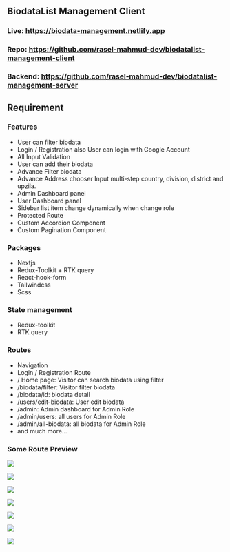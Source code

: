 ## BiodataList Management Client 



### Live: https://biodata-management.netlify.app
### Repo: https://github.com/rasel-mahmud-dev/biodatalist-management-client
### Backend: https://github.com/rasel-mahmud-dev/biodatalist-management-server

## Requirement 

### Features 
- User can filter biodata
- Login / Registration also User can login with Google Account
- All Input Validation
- User can add their biodata 
- Advance Filter biodata 
- Advance Address chooser Input multi-step country, division, district and upzila.
- Admin Dashboard panel 
- User Dashboard panel 
- Sidebar list item change dynamically when change role
- Protected Route
- Custom Accordion Component
- Custom Pagination Component


### Packages 
- Nextjs
- Redux-Toolkit + RTK query
- React-hook-form
- Tailwindcss 
- Scss



### State management 
- Redux-toolkit
- RTK query


### Routes
- Navigation 
- Login / Registration Route
- / Home page: Visitor can search biodata using filter
- /biodata/filter: Visitor filter biodata 
- /biodata/id: biodata detail 
- /users/edit-biodata: User edit biodata 
- /admin: Admin dashboard for Admin Role
- /admin/users: all users  for Admin Role
- /admin/all-biodata: all biodata  for Admin Role
- and much more...




### Some Route Preview

![](public/thumbs/localhost_3000_(8)copy.webp)

![](public/thumbs/localhost_3000_(12)copy.webp)

![](public/thumbs/localhost_3000_(9)copy.webp)

![](public/thumbs/localhost_3000_(13)copy.webp)

![](public/thumbs/localhost_3000_admin_all-biodatacopy.webp)

![](public/thumbs/2023-02-02_193442copy.webp)

![](public/thumbs/2023-02-02_191932copy.webp)




